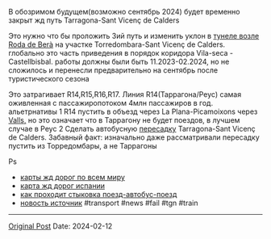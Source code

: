 В обозримом будущем(возможно сентябрь 2024) будет временно закрыт жд путь Tarragona-Sant Vicenç de Calders

Это нужно что бы проложить 3ий путь и изменить уклон в [тунеле возле  Roda de Berà](https://www.google.com/maps/place/Puig+de+la+Mina/@41.169403,1.4748946,17.18z/data=!4m6!3m5!1s0x12a389aa56246e3b:0x583ba11dce883f7!8m2!3d41.2312221!4d1.6347625!16s%2Fg%2F122rcy0x?entry=ttu) на участке Torredombara-Sant Vicenç de Calders. глобально это часть приведения в порядок коридора Vila-seca - Castellbisbal. работы должны были быть 11.2023-02.2024, но не сложилось и перенесли предварительно на сентябрь после туристического сезона

Это затрагивает R14,R15,R16,R17. Линия R14(Таррагона/Реус) самая оживленная с пассажиропотоком 4млн пассажиров в год. альетрнативы
1 R14 пустить в объезд через La Plana-Picamoixons через [Valls,](912.md) но это означает что в Таррагону не будет поездов, в лучшем случае в Реус
2 Сделать автобусную  [пересадку](1110.md) Tarragona-Sant Vicenç de Calders. Забавный факт: изначально даже рассматривали пересадку пустить из Торредомбары, а не Таррагоны

Ps
- [карты жд дорог по всем миру](1880.md)
- [карта жд дорог испании](1318.md)
- [как проходит стыковка поезд-автобус-поезд](1110.md)
- [новость источник](https://www.diaridetarragona.com/movil/tarragona/el-tramo-tarragona-sant-vicenc-de-calders-estara-sin-servicio-tres-meses-por-las-obras-del-corredor-BO18435334)
#transport #news #fail #tgn #train

---
[Original Post](https://t.me/lev2tarragona/1920)
Date: 2024-02-12
